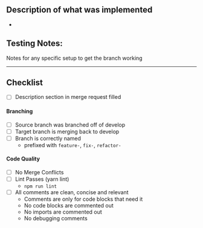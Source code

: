 ## Description of what was implemented

-

## Testing Notes:
Notes for any specific setup to get the branch working

------

## Checklist
- [ ] Description section in merge request filled
#### Branching
- [ ] Source branch was branched off of develop
- [ ] Target branch is merging back to develop
- [ ] Branch is correctly named
    - prefixed with `feature-`, `fix-`, `refactor-`
#### Code Quality
- [ ] No Merge Conflicts
- [ ] Lint Passes (yarn lint)
    - `npm run lint`
- [ ] All comments are clean, concise and relevant
  * Comments are only for code blocks that need it
  * No code blocks are commented out
  * No imports are commented out
  * No debugging comments